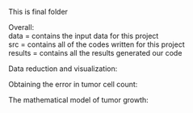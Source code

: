This is final folder

Overall:    
  data = contains the input data for this project   
  src = contains all of the codes written for this project    
  results = contains all the results generated our code   

Data reduction and visualization:
   
  
Obtaining the error in tumor cell count:
  

The mathematical model of tumor growth:
  
